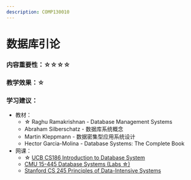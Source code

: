```yaml
---
description: COMP130010
---
```


# 数据库引论

### 内容重要性：☆☆☆☆

### 教学效果：☆

### 学习建议：

* 教材：
  * ☆ Raghu Ramakrishnan - Database Management Systems
  * Abraham Silberschatz - 数据库系统概念
  * Martin Kleppmann - 数据密集型应用系统设计
  * Hector Garcia-Molina - Database Systems: The Complete Book
* 网课：
  * ☆ [UCB CS186 Introduction to Database System](https://csdiy.wiki/%E6%95%B0%E6%8D%AE%E5%BA%93%E7%B3%BB%E7%BB%9F/CS186/)
  * [CMU 15-445 Database Systems (Labs ☆)](https://csdiy.wiki/%E6%95%B0%E6%8D%AE%E5%BA%93%E7%B3%BB%E7%BB%9F/15445/)
  * [Stanford CS 245 Principles of Data-Intensive Systems](https://web.stanford.edu/class/cs245/)

